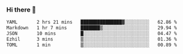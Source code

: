 ### Hi there 👋

<!--
**urzz/urzz** is a ✨ _special_ ✨ repository because its `README.md` (this file) appears on your GitHub profile.

Here are some ideas to get you started:

- 🔭 I’m currently working on ...
- 🌱 I’m currently learning ...
- 👯 I’m looking to collaborate on ...
- 🤔 I’m looking for help with ...
- 💬 Ask me about ...
- 📫 How to reach me: ...
- 😄 Pronouns: ...
- ⚡ Fun fact: ...
-->

<!--START_SECTION:waka-->

```txt
YAML       2 hrs 21 mins   ███████████████▓░░░░░░░░░   62.86 %
Markdown   1 hr 7 mins     ███████▒░░░░░░░░░░░░░░░░░   29.94 %
JSON       10 mins         █░░░░░░░░░░░░░░░░░░░░░░░░   04.47 %
Ezhil      3 mins          ▒░░░░░░░░░░░░░░░░░░░░░░░░   01.36 %
TOML       1 min           ▒░░░░░░░░░░░░░░░░░░░░░░░░   00.89 %
```

<!--END_SECTION:waka-->
